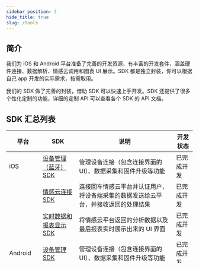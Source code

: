 ```yaml
---
sidebar_position: 3
hide_title: true
slug: /tools
---
```


## 简介
我们为 iOS 和 Android 平台准备了完善的开发资源，有丰富的开发套件，涵盖硬件连接、数据解析、情感云调用和图表 UI 展示。SDK 都是独立封装，你可以根据自己 app 开发的实际需求，按需取用。

我们的 SDK 做了完善的封装，借助 SDK 可以快速上手开发。SDK 还提供了很多个性化定制的功能，详细的定制 API 可以查看各个 SDK 的 API 文档。

## SDK 汇总列表

| 平台 | SDK | 说明 | 开发状态 |
|---------|-------------|----|-------|
| iOS | [设备管理（蓝牙）SDK](https://github.com/Entertech/Enter-Biomodule-BLE-iOS-SDK) | 管理设备连接（包含连接界面的 UI）、数据采集和固件升级等功能 | 已完成开发 |
| | [情感云连接 SDK](https://github.com/Entertech/Enter-AffectiveCloud-iOS-SDK/tree/master/EnterAffectiveCloud) | 连接回车情感云平台并认证用户，将设备端采集的数据发送给云平台，并接收返回的处理结果 | 已完成开发 |
| | [实时数据和报表显示 SDK](https://github.com/Entertech/Enter-AffectiveCloud-iOS-SDK/tree/master/UI/EnterAffectiveCloudUI) | 将情感云平台返回的分析数据以及最后报表实时展示出来的 UI 界面 | 已完成开发 |
| Android | [设备管理 SDK](https://github.com/Entertech/Enter-Biomodule-BLE-Android-SDK) | 管理设备连接（包含连接界面的 UI）、数据采集和固件升级等功能 | 已完成开发 |
| | [情感云连接 SDK](https://github.com/Entertech/Enter-AffectiveCloud-Android-SDK) | 连接回车情感云平台并认证用户，将设备端采集的数据发送给云平台，并接收返回的处理结果 | 已完成开发 |
| | [实时数据和报表显示 SDK](https://github.com/Entertech/Enter-UIComponent-Android-SDK) | 将情感云平台返回的分析数据以及最后报表实时展示出来的 UI 界面 | 已完成开发 |
| PC (Python) | [设备管理 SDK](https://github.com/Entertech/Enter-Biomodule-BLE-PC-SDK) | 管理设备连接、数据采集等功能 | 已完成开发 |
| | [情感云连接 SDK](https://github.com/Entertech/Enter-AffectiveCloud-PC-SDK) | 连接回车情感云平台并认证用户，将设备端采集的数据发送给云平台，并接收返回的处理结果 | 已完成开发 |

## Demo 汇总列表

你可以基于 demo 进行快速开发。

| 平台 | Demo | 说明 | 开发状态 |
|---------|-------------|----|-------|
| iOS | [设备管理（蓝牙）Demo](https://github.com/Entertech/Enter-AffectiveCloud-Demo-iOS) | 演示设备连接（包含连接界面的 UI）、数据采集和固件升级等功能 | 已完成开发 |
| | [情感云连接 Demo](https://github.com/Entertech/Enter-AffectiveCloud-Demo-iOS) | 演示连接回车情感云平台并认证用户，将设备端采集的数据发送给云平台，并接收返回的处理结果 | 已完成开发 |
| | [实时数据显示 Demo](https://github.com/Entertech/Enter-AffectiveCloud-iOS-SDK/tree/master/UI/EnterRealtimeUIDemo) | 演示设置参数展示实时数据 UI 界面 | 已完成开发 |
| | [报表数据展示 Demo](https://github.com/Entertech/Enter-AffectiveCloud-iOS-SDK/tree/master/UI/EnterReportUIDemo) | 演示设置报表结果展示 UI 界面 | 已完成开发 |
| Android | [设备管理（蓝牙）Demo](https://github.com/Entertech/Enter-Biomodule-BLE-Android-SDK/tree/master/demo) | 演示设备连接（包含连接界面的 UI）、数据采集和固件升级等功能 | 已完成开发 |
| | [情感云连接 Demo](https://github.com/Entertech/Enter-AffectiveCloud-Android-SDK/tree/master/demo) | 演示连接回车情感云平台并认证用户，将设备端采集的数据发送给云平台，并接收返回的处理结果 | 已完成开发 |
| | [实时数据和报表显示 Demo](https://github.com/Entertech/Enter-UIComponent-Android-SDK) | 演示情感云平台返回的分析数据以及最后报表实时展示出来的 UI 界面 | 已完成开发 |
| PC (Python) | [设备管理（蓝牙）Demo](https://github.com/Entertech/Enter-Biomodule-BLE-PC-SDK/tree/main/examples) | 演示设备连接、数据采集等功能 | 已完成开发 |
| | [情感云连接 Demo](https://github.com/Entertech/Enter-AffectiveCloud-PC-SDK/tree/main/examples) | 演示连接回车情感云平台并认证用户，将模拟数据发送给云平台，并接收返回的处理结果 | 已完成开发 |

